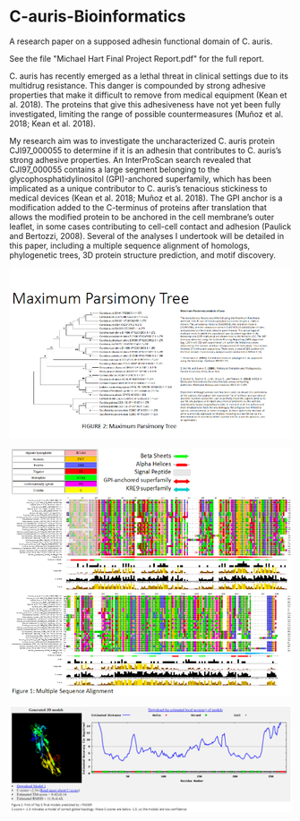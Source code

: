 # C-auris-Bioinformatics
 A research paper on a supposed adhesin functional domain of C. auris.

See the file "Michael Hart Final Project Report.pdf" for the full report.

C. auris has recently emerged as a lethal threat in clinical settings due to its multidrug
resistance. This danger is compounded by strong adhesive properties that make it difficult to
remove from medical equipment (Kean et al. 2018). The proteins that give this adhesiveness
have not yet been fully investigated, limiting the range of possible countermeasures (Muñoz et
al. 2018; Kean et al. 2018).

My research aim was to investigate the uncharacterized C. auris protein CJI97_000055 to
determine if it is an adhesin that contributes to C. auris’s strong adhesive properties. An
InterProScan search revealed that CJI97_000055 contains a large segment belonging to the
glycophosphatidylinositol (GPI)-anchored superfamily, which has been implicated as a unique
contributor to C. auris’s tenacious stickiness to medical devices (Kean et al. 2018; Muñoz et al.
2018). The GPI anchor is a modification added to the C-terminus of proteins after translation
that allows the modified protein to be anchored in the cell membrane’s outer leaflet, in some
cases contributing to cell-cell contact and adhesion (Paulick and Bertozzi, 2008). Several of the
analyses I undertook will be detailed in this paper, including a multiple sequence alignment of
homologs, phylogenetic trees, 3D protein structure prediction, and motif discovery.

![Maximum Parsimony Tree](https://github.com/MichaelJamesHart/C-auris-Bioinformatics/blob/main/img/max-parsimony-tree.png)

![Multiple Sequence Alignment](https://github.com/MichaelJamesHart/C-auris-Bioinformatics/blob/main/img/msa.png)

![3d Model](https://github.com/MichaelJamesHart/C-auris-Bioinformatics/blob/main/img/3d-model.png)
